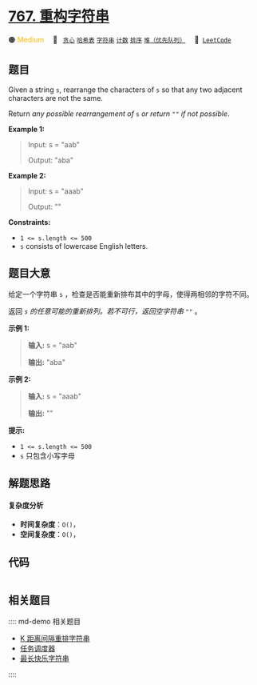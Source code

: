 # [767. 重构字符串](https://leetcode.com/problems/reorganize-string)

🟠 <font color=#ffb800>Medium</font>&emsp; 🔖&ensp; [`贪心`](/leetcode/outline/tag/greedy.md) [`哈希表`](/leetcode/outline/tag/hash-table.md) [`字符串`](/leetcode/outline/tag/string.md) [`计数`](/leetcode/outline/tag/counting.md) [`排序`](/leetcode/outline/tag/sorting.md) [`堆（优先队列）`](/leetcode/outline/tag/heap-priority-queue.md)&emsp; 🔗&ensp;[`LeetCode`](https://leetcode.com/problems/reorganize-string)


## 题目

Given a string `s`, rearrange the characters of `s` so that any two adjacent
characters are not the same.

Return _any possible rearrangement of_ `s` _or return_ `""` _if not possible_.



**Example 1:**

> Input: s = "aab"
> 
> Output: "aba"

**Example 2:**

> Input: s = "aaab"
> 
> Output: ""

**Constraints:**

  * `1 <= s.length <= 500`
  * `s` consists of lowercase English letters.


## 题目大意

给定一个字符串 `s` ，检查是否能重新排布其中的字母，使得两相邻的字符不同。

返回 _`s` 的任意可能的重新排列。若不可行，返回空字符串 `""`_ 。



**示例  1:**

> 
> 
> 
> 
> 
> **输入:** s = "aab"
> 
> **输出:** "aba"
> 
> 

**示例 2:**

> 
> 
> 
> 
> 
> **输入:** s = "aaab"
> 
> **输出:** ""
> 
> 



**提示:**

  * `1 <= s.length <= 500`
  * `s` 只包含小写字母


## 解题思路

#### 复杂度分析

- **时间复杂度**：`O()`，
- **空间复杂度**：`O()`，

## 代码

```javascript

```

## 相关题目

:::: md-demo 相关题目
- [K 距离间隔重排字符串](https://leetcode.com/problems/rearrange-string-k-distance-apart)
- [任务调度器](https://leetcode.com/problems/task-scheduler)
- [最长快乐字符串](https://leetcode.com/problems/longest-happy-string)

::::
